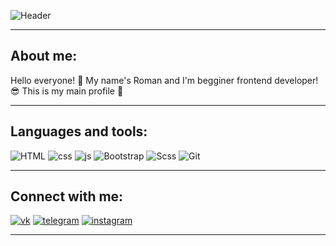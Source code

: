 ![Header](https://www.veracode.com/sites/default/files/styles/blog_post_resize_960/public/developer-guide-blog-2.png?itok=JQGRVjEX)
_____

## About me:
Hello everyone! 👋 My name's Roman and I'm begginer frontend developer! 😎 This is my main profile 💜
_____

## Languages and tools:
![HTML](https://img.shields.io/badge/html-000000?style=for-the-badge&logo=html5)
![css](https://img.shields.io/badge/css-000000?style=for-the-badge&logo=css3)
![js](https://img.shields.io/badge/JavaScript-000000?style=for-the-badge&logo=JavaScript)
![Bootstrap](https://img.shields.io/badge/bootstrap-000000?style=for-the-badge&logo=Bootstrap)
![Scss](https://img.shields.io/badge/Sass/scss-000000?style=for-the-badge&logo=Sass)
![Git](https://img.shields.io/badge/git-000000?style=for-the-badge&logo=Git)
_____

## Connect with me:

[![vk](https://img.shields.io/badge/VK-000000?style=for-the-badge&logo=VK&logoColor=4680C2)](https://vk.com/sonevermindme)
[![telegram](https://img.shields.io/badge/Telegram-000000?style=for-the-badge&logo=telegram)](https://t.me/soNeverMindMe)
[![instagram](https://img.shields.io/badge/instagram-000000?style=for-the-badge&logo=instagram)](https://www.instagram.com/its_me_yes_/)
_____
